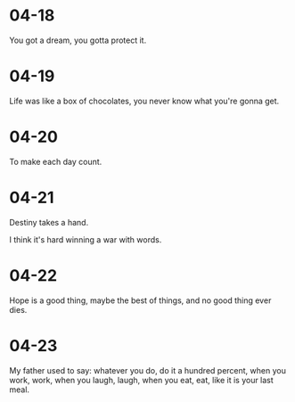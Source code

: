 # 04-18

You got a dream, you gotta protect it.

# 04-19

Life was like a box of chocolates, you never know  what you're gonna get.

# 04-20

To make each day count.

# 04-21

Destiny takes a hand.

I think it's hard winning a war with words.

# 04-22

Hope is a good thing, maybe the best of things, and no good thing ever dies.

# 04-23

My father used to say: whatever you do, do it a hundred percent, when you work, work, when you laugh, laugh, when you eat, eat, like it is your last meal.